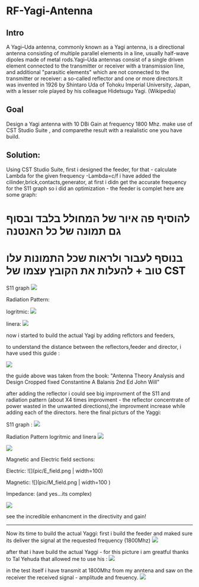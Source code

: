 # RF-Yagi-Antenna
## Intro  
A Yagi–Uda antenna, commonly known as a Yagi antenna, is a directional antenna consisting of multiple parallel elements in a line, usually half-wave dipoles made of metal rods.Yagi–Uda antennas consist of a single driven element connected to the transmitter or receiver with a transmission line, and additional "parasitic elements" which are not connected to the transmitter or receiver: a so-called reflector and one or more directors.It was invented in 1926 by Shintaro Uda of Tohoku Imperial University, Japan, with a lesser role played by his colleague Hidetsugu Yagi. (Wikipedia)

## Goal
Design a Yagi antenna with 10 DBi Gain at frequency 1800 Mhz. 
make use of CST Studio Suite , and comparethe result with a realalistic one you have build.

## Solution:
Using CST Studio Suite,
first i designed the feeder, for that - calculate Lambda for the given frequency -Lambda=c/f 
i have added the cilinder,brick,contacts,generator,
at first i didn get the accurate frequency for the S11 graph so i did an optimization - the feeder is complet
here are some graph:
# להוסיף פה איור של המחולל בלבד ובסוף גם תמונה של כל האנטנה
# בנוסף לעבור ולראות שכל התמונות עלו טוב + להעלות את הקובץ עצמו של CST


S11 graph 
![](pic/s11_feeder.png)


Radiation Pattern: 

logritmic:
![](pic/feeder.png)

linera:
![](pic/feeder_linear.png)

now i started to build the actual Yagi by adding reflctors and feeders,

to understand the distance between the reflectors,feeder and director, i have used this guide :

![](pic/Antena_configuration.png)

the guide above was taken from the book:
"Antenna Theory Analysis and Design Cropped fixed Constantine A Balanis 2nd Ed John Will"

after adding the reflector i could see big improvment of the S11 and radiation pattern (about X4 times improvment - the reflector concentrate of power wasted in the unwanted directions),the improvment increase while adding each of the directors.
here the final picturs of the Yaggi:  

S11 graph :
![](pic/s11_Yaggi.png)


Radiation Pattern logritmic and linera
![](pic/rp_Yaggi.png)

![](pic/rp_L_Yaggi.png)


Magnetic and Electric field sections:

Electric:
![](pic/E_field.png | width=100)


Magnetic:
![](pic/M_field.png | width=100 )


Impedance: (and yes...its complex)

![](pic/Impedance.png)







see the incredible enhancment in the directivity and gain!


--------
Now its time to build the actual Yaggi:
first i build the feeder and maked sure its deliver the signal at the requested frequency (1800Mhz)
![](pic/feeder_test.png)

after that i have build the actual Yaggi - for this picture i am greatful thanks to Tal Yehuda that allowed me to use his :
![](pic/Yaggi_build.png)

in the test itself i have transmit at 1800Mhz from my anntena and saw on the receiver the received signal - amplitude and freuency.
![](pic/test.png)
























